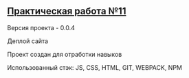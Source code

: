 [Практическая работа №11][1]
-------------

Версия проекта - 0.0.4

Деплой сайта

Проект создан для отработки навыков

Использованный стэк: JS, CSS, HTML, GIT, WEBPACK, NPM

[1]: https://yurj9999.github.io/sprint11_deploy/
